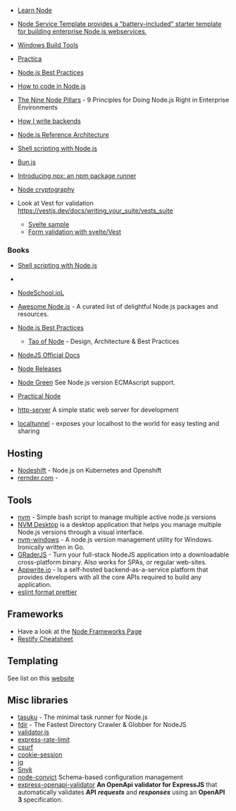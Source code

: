- [Learn Node](https://learnnode.com/)

- [Node Service Template provides a "battery-included" starter template for building enterprise Node.js webservices.](https://github.com/lokalise/node-service-template)

- [Windows Build Tools](https://github.com/felixrieseberg/windows-build-tools)
- [Practica](https://github.com/practicajs/practica)
- [Node.js Best Practices](https://github.com/goldbergyoni/nodebestpractices)
- [How to code in Node.js](https://assets.digitalocean.com/books/how-to-code-in-nodejs.pdf)
- [The Nine Node Pillars](https://www.platformatichq.com/node-principles#radix-:RmjaH1:) - 9 Principles for Doing Node.js Right in Enterprise Environments
- [How I write backends](https://github.com/fpereiro/backendlore)
- [Node.js Reference Architecture](https://github.com/nodeshift/nodejs-reference-architecture#nodejs-reference-architecture)
- [Shell scripting with Node.js](https://exploringjs.com/nodejs-shell-scripting/toc.html)
- [Bun.js](https://bun.sh/)
- [Introducing npx: an npm package runner](https://medium.com/@maybekatz/introducing-npx-an-npm-package-runner-55f7d4bd282b)

- [Node cryptography](https://blog.yonatan.dev/cryptography-with-node-crypto-module/#key-derivation-functions-%F0%9F%94%91)
- Look at Vest for validation https://vestjs.dev/docs/writing_your_suite/vests_suite
	- [Svelte sample](https://codesandbox.io/p/sandbox/svelte-vest-5-imnq9z?file=%2Fsuite.js%3A42%2C22)
	- [Form validation with svelte/Vest](https://codechips.me/form-validation-svelte-vest/)

### Books
- [Shell scripting with Node.js](https://exploringjs.com/nodejs-shell-scripting/index.html)
- 


- [NodeSchool.ioL](https://nodeschool.io/sv/)
- [Awesome Node.js](https://github.com/sindresorhus/awesome-nodejs) - A curated list of delightful Node.js packages and resources.
- [Node.js Best Practices](https://github.com/goldbergyoni/nodebestpractices)
  - [Tao of Node](https://alexkondov.com/tao-of-node/) - Design, Architecture & Best Practices

- [NodeJS Official Docs](https://nodejs.org/en/docs/)
- [Node Releases](https://github.com/nodejs/Release)
- [Node Green](http://node.green/) See Node.js version ECMAscript support.

- [Practical Node](https://github.com/azat-co/practicalnode)
- [http-server](https://github.com/http-party/http-server) A simple static web server for development
- [localtunnel](https://localtunnel.github.io/www/) - exposes your localhost to the world for easy testing and sharing

## Hosting

- [Nodeshift](https://nodeshift.dev/)  - Node.js on Kubernetes and Openshift
- [rernder.com](https://render.com/) - 

## Tools

- [nvm](https://github.com/creationix/nvm) - Simple bash script to manage multiple active node.js versions
- [NVM Desktop](https://github.com/1111mp/nvm-desktop) is a desktop application that helps you manage multiple Node.js versions through a visual interface.
- [nvm-windows](https://github.com/coreybutler/nvm-windows) - A node.js version management utility for Windows. Ironically written in Go.
- [GRaderJS](https://github.com/i5ik/graderjs) - Turn your full-stack NodeJS application into a downloadable cross-platform binary. Also works for SPAs, or regular web-sites.
- [Appwrite.io](https://appwrite.io/) - Is a self-hosted backend-as-a-service platform that provides developers with all the core APIs required to build any application.
- [eslint format prettier](https://github.com/sindresorhus/eslint-formatter-pretty) 


## Frameworks

- Have a look at the [Node Frameworks Page](http://nodeframework.com/)
- [Restify Cheatsheet](https://gist.github.com/LeCoupa/0664e885fd74152d1f90)

## Templating

See list on this [website](https://kajlund.com/resources?tags=templating)


## Misc libraries
- [tasuku](https://github.com/privatenumber/tasuku) - The minimal task runner for Node.js
- [fdir](https://github.com/thecodrr/fdir) - The Fastest Directory Crawler & Globber for NodeJS
- [validator.js](https://github.com/validatorjs/validator.js/)
- [express-rate-limit](https://github.com/nfriedly/express-rate-limit)
- [csurf](http://expressjs.com/en/resources/middleware/csurf.html)
- [cookie-session](http://expressjs.com/en/resources/middleware/cookie-session)
- [jq](https://stedolan.github.io/jq/)
- [Snyk](https://snyk.io/)
- [node-convict](https://github.com/mozilla/node-convict) Schema-based configuration management
- [express-openapi-validator](https://github.com/cdimascio/express-openapi-validator#readme) **An OpenApi validator for ExpressJS** that automatically validates **API** _**requests**_ and _**responses**_ using an **OpenAPI 3** specification.
